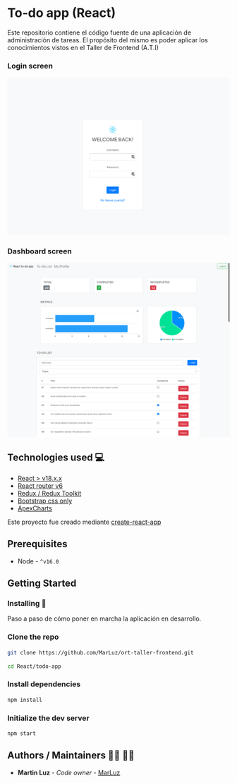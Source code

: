 # To-do app (React)

Este repositorio contiene el código fuente de una aplicación de administración de tareas.
El propósito del mismo es poder aplicar los conocimientos vistos en el Taller de Frontend (A.T.I)

### Login screen

![Screenshot](login.png)

### Dashboard screen

![Screenshot](dashboard.png)

## Technologies used :computer:

- [React > v18.x.x](https://reactjs.org/)
- [React router v6](https://reactrouter.com/docs/en/v6)
- [Redux / Redux Toolkit](https://redux-toolkit.js.org/)
- [Bootstrap css only](https://www.npmjs.com/package/bootstrap-css-only)
- [ApexCharts](https://apexcharts.com/react-chart-demos/)

Este proyecto fue creado mediante [create-react-app](https://create-react-app.dev/)

## Prerequisites

- Node - `^v16.0`

## Getting Started

### Installing :wrench:

Paso a paso de cómo poner en marcha la aplicación en desarrollo.

### Clone the repo

```bash
git clone https://github.com/MarLuz/ort-taller-frontend.git
```

```bash
cd React/todo-app
```

### Install dependencies

```bash
npm install
```

### Initialize the dev server

```bash
npm start
```

## Authors / Maintainers :man_technologist: :woman_technologist:

- **Martin Luz** - _Code owner_ - [MarLuz](https://github.com/MarLuz)
